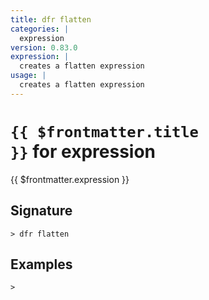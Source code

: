 ```yaml
---
title: dfr flatten
categories: |
  expression
version: 0.83.0
expression: |
  creates a flatten expression
usage: |
  creates a flatten expression
---
```


# <code>{{ $frontmatter.title }}</code> for expression

<div class='command-title'>{{ $frontmatter.expression }}</div>

## Signature

```> dfr flatten ```

## Examples


```shell
>

```
